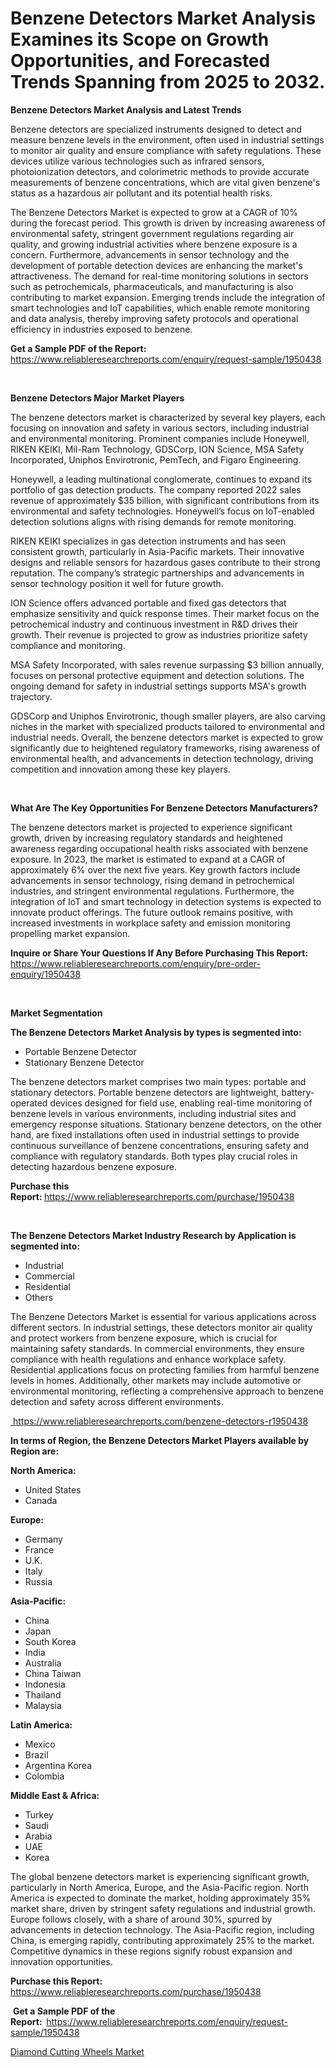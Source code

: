 <p><h1>Benzene Detectors Market Analysis Examines its Scope on Growth Opportunities, and Forecasted Trends Spanning from 2025 to 2032.</h1></p><p><strong>Benzene Detectors Market Analysis and Latest Trends</strong></p>
<p><p>Benzene detectors are specialized instruments designed to detect and measure benzene levels in the environment, often used in industrial settings to monitor air quality and ensure compliance with safety regulations. These devices utilize various technologies such as infrared sensors, photoionization detectors, and colorimetric methods to provide accurate measurements of benzene concentrations, which are vital given benzene's status as a hazardous air pollutant and its potential health risks.</p><p>The Benzene Detectors Market is expected to grow at a CAGR of 10% during the forecast period. This growth is driven by increasing awareness of environmental safety, stringent government regulations regarding air quality, and growing industrial activities where benzene exposure is a concern. Furthermore, advancements in sensor technology and the development of portable detection devices are enhancing the market's attractiveness. The demand for real-time monitoring solutions in sectors such as petrochemicals, pharmaceuticals, and manufacturing is also contributing to market expansion. Emerging trends include the integration of smart technologies and IoT capabilities, which enable remote monitoring and data analysis, thereby improving safety protocols and operational efficiency in industries exposed to benzene.</p></p>
<p><strong>Get a Sample PDF of the Report:&nbsp;</strong> <a href="https://www.reliableresearchreports.com/enquiry/request-sample/1950438?utm_campaign=2461&utm_medium=2&utm_source=Github&utm_content=ia&utm_term=21022025&utm_id=benzene-detectors">https://www.reliableresearchreports.com/enquiry/request-sample/1950438</a></p>
<p>&nbsp;</p>
<p><strong>Benzene Detectors Major Market Players</strong></p>
<p><p>The benzene detectors market is characterized by several key players, each focusing on innovation and safety in various sectors, including industrial and environmental monitoring. Prominent companies include Honeywell, RIKEN KEIKI, Mil-Ram Technology, GDSCorp, ION Science, MSA Safety Incorporated, Uniphos Envirotronic, PemTech, and Figaro Engineering.</p><p>Honeywell, a leading multinational conglomerate, continues to expand its portfolio of gas detection products. The company reported 2022 sales revenue of approximately $35 billion, with significant contributions from its environmental and safety technologies. Honeywell’s focus on IoT-enabled detection solutions aligns with rising demands for remote monitoring.</p><p>RIKEN KEIKI specializes in gas detection instruments and has seen consistent growth, particularly in Asia-Pacific markets. Their innovative designs and reliable sensors for hazardous gases contribute to their strong reputation. The company’s strategic partnerships and advancements in sensor technology position it well for future growth.</p><p>ION Science offers advanced portable and fixed gas detectors that emphasize sensitivity and quick response times. Their market focus on the petrochemical industry and continuous investment in R&D drives their growth. Their revenue is projected to grow as industries prioritize safety compliance and monitoring.</p><p>MSA Safety Incorporated, with sales revenue surpassing $3 billion annually, focuses on personal protective equipment and detection solutions. The ongoing demand for safety in industrial settings supports MSA's growth trajectory.</p><p>GDSCorp and Uniphos Envirotronic, though smaller players, are also carving niches in the market with specialized products tailored to environmental and industrial needs. Overall, the benzene detectors market is expected to grow significantly due to heightened regulatory frameworks, rising awareness of environmental health, and advancements in detection technology, driving competition and innovation among these key players.</p></p>
<p>&nbsp;</p>
<p><strong>What Are The Key Opportunities For Benzene Detectors Manufacturers?</strong></p>
<p><p>The benzene detectors market is projected to experience significant growth, driven by increasing regulatory standards and heightened awareness regarding occupational health risks associated with benzene exposure. In 2023, the market is estimated to expand at a CAGR of approximately 6% over the next five years. Key growth factors include advancements in sensor technology, rising demand in petrochemical industries, and stringent environmental regulations. Furthermore, the integration of IoT and smart technology in detection systems is expected to innovate product offerings. The future outlook remains positive, with increased investments in workplace safety and emission monitoring propelling market expansion.</p></p>
<p><strong>Inquire or Share Your Questions If Any Before Purchasing This Report:</strong> <a href="https://www.reliableresearchreports.com/enquiry/pre-order-enquiry/1950438?utm_campaign=2461&utm_medium=2&utm_source=Github&utm_content=ia&utm_term=21022025&utm_id=benzene-detectors">https://www.reliableresearchreports.com/enquiry/pre-order-enquiry/1950438</a></p>
<p>&nbsp;</p>
<p><strong>Market Segmentation</strong></p>
<p><strong>The Benzene Detectors Market Analysis by types is segmented into:</strong></p>
<p><ul><li>Portable Benzene Detector</li><li>Stationary Benzene Detector</li></ul></p>
<p><p>The benzene detectors market comprises two main types: portable and stationary detectors. Portable benzene detectors are lightweight, battery-operated devices designed for field use, enabling real-time monitoring of benzene levels in various environments, including industrial sites and emergency response situations. Stationary benzene detectors, on the other hand, are fixed installations often used in industrial settings to provide continuous surveillance of benzene concentrations, ensuring safety and compliance with regulatory standards. Both types play crucial roles in detecting hazardous benzene exposure.</p></p>
<p><strong>Purchase this Report:&nbsp;</strong><a href="https://www.reliableresearchreports.com/purchase/1950438?utm_campaign=2461&utm_medium=2&utm_source=Github&utm_content=ia&utm_term=21022025&utm_id=benzene-detectors">https://www.reliableresearchreports.com/purchase/1950438</a></p>
<p>&nbsp;</p>
<p><strong>The Benzene Detectors Market Industry Research by Application is segmented into:</strong></p>
<p><ul><li>Industrial</li><li>Commercial</li><li>Residential</li><li>Others</li></ul></p>
<p><p>The Benzene Detectors Market is essential for various applications across different sectors. In industrial settings, these detectors monitor air quality and protect workers from benzene exposure, which is crucial for maintaining safety standards. In commercial environments, they ensure compliance with health regulations and enhance workplace safety. Residential applications focus on protecting families from harmful benzene levels in homes. Additionally, other markets may include automotive or environmental monitoring, reflecting a comprehensive approach to benzene detection and safety across different environments.</p></p>
<p><a href="https://www.reliableresearchreports.com/benzene-detectors-r1950438?utm_campaign=2461&utm_medium=2&utm_source=Github&utm_content=ia&utm_term=21022025&utm_id=benzene-detectors">&nbsp;https://www.reliableresearchreports.com/benzene-detectors-r1950438</a></p>
<p><strong>In terms of Region, the Benzene Detectors Market Players available by Region are:</strong></p>
<p>
    <p> <strong> North America: </strong>
        <ul>
            <li>United States</li>
            <li>Canada</li>
        </ul>
        </p> 
    <p> <strong> Europe: </strong>
        <ul>
            <li>Germany</li>
            <li>France</li>
            <li>U.K.</li>
            <li>Italy</li>
            <li>Russia</li>
        </ul>
        </p> 
    <p> <strong> Asia-Pacific: </strong>
        <ul>
            <li>China</li>
            <li>Japan</li>
            <li>South Korea</li>
            <li>India</li>
            <li>Australia</li>
            <li>China Taiwan</li>
            <li>Indonesia</li>
            <li>Thailand</li>
            <li>Malaysia</li>
        </ul>
        </p> 
    <p> <strong> Latin America: </strong>
        <ul>
            <li>Mexico</li>
            <li>Brazil</li>
            <li>Argentina Korea</li>
            <li>Colombia</li>
        </ul>
        </p> 
    <p> <strong> Middle East & Africa: </strong>
        <ul>
            <li>Turkey</li>
            <li>Saudi</li>
            <li>Arabia</li>
            <li>UAE</li>
            <li>Korea</li>
        </ul>
    </p>
    </p>
<p><p>The global benzene detectors market is experiencing significant growth, particularly in North America, Europe, and the Asia-Pacific region. North America is expected to dominate the market, holding approximately 35% market share, driven by stringent safety regulations and industrial growth. Europe follows closely, with a share of around 30%, spurred by advancements in detection technology. The Asia-Pacific region, including China, is emerging rapidly, contributing approximately 25% to the market. Competitive dynamics in these regions signify robust expansion and innovation opportunities.</p></p>
<p><strong>Purchase this Report: </strong><a href="https://www.reliableresearchreports.com/purchase/1950438?utm_campaign=2461&utm_medium=2&utm_source=Github&utm_content=ia&utm_term=21022025&utm_id=benzene-detectors">https://www.reliableresearchreports.com/purchase/1950438</a></p>
<p>&nbsp;<strong>Get a Sample PDF of the Report:&nbsp;&nbsp;</strong><a href="https://www.reliableresearchreports.com/enquiry/request-sample/1950438?utm_campaign=2461&utm_medium=2&utm_source=Github&utm_content=ia&utm_term=21022025&utm_id=benzene-detectors">https://www.reliableresearchreports.com/enquiry/request-sample/1950438</a></p>
<p><strong></strong></p>
<p><p><a href="https://github.com/philaphindo/Market-Research-Report-List-1/blob/main/diamond-cutting-wheels-market.md?utm_campaign=2461&utm_medium=2&utm_source=Github&utm_content=ia&utm_term=21022025&utm_id=benzene-detectors">Diamond Cutting Wheels Market</a></p></p>